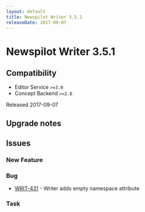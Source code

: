 ```yaml
---
layout: default
title: Newspilot Writer 3.5.1
releaseDate: 2017-09-07
---
```

<div class="jumbotron">
    <h1>Newspilot Writer 3.5.1</h1>    
    <h2>Compatibility</h2>
    <ul>
        <li>Editor Service <code>>=3.0</code></li>
        <li>Concept Backend <code>>=2.6</code></li>
    </ul>
</div>
<p>Released 2017-09-07</p>



## Upgrade notes  
           



## Issues  


### New Feature 



### Bug 
 
 * [WRIT-431](https://jira.infomaker.se/browse/WRIT-431) - Writer adds empty namespace attribute 


### Task 



